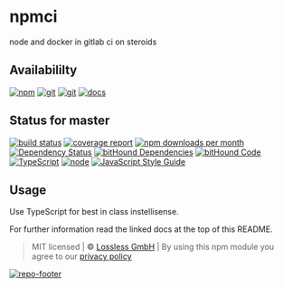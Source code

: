 # npmci
node and docker in gitlab ci on steroids

## Availabililty
[![npm](https://gitzone.gitlab.io/assets/repo-button-npm.svg)](https://www.npmjs.com/package/npmci)
[![git](https://gitzone.gitlab.io/assets/repo-button-git.svg)](https://GitLab.com/gitzone/npmci)
[![git](https://gitzone.gitlab.io/assets/repo-button-mirror.svg)](https://github.com/gitzone/npmci)
[![docs](https://gitzone.gitlab.io/assets/repo-button-docs.svg)](https://gitzone.gitlab.io/npmci/)

## Status for master
[![build status](https://GitLab.com/gitzone/npmci/badges/master/build.svg)](https://GitLab.com/gitzone/npmci/commits/master)
[![coverage report](https://GitLab.com/gitzone/npmci/badges/master/coverage.svg)](https://GitLab.com/gitzone/npmci/commits/master)
[![npm downloads per month](https://img.shields.io/npm/dm/npmci.svg)](https://www.npmjs.com/package/npmci)
[![Dependency Status](https://david-dm.org/gitzonetools/npmci.svg)](https://david-dm.org/gitzonetools/npmci)
[![bitHound Dependencies](https://www.bithound.io/github/gitzonetools/npmci/badges/dependencies.svg)](https://www.bithound.io/github/gitzonetools/npmci/master/dependencies/npm)
[![bitHound Code](https://www.bithound.io/github/gitzonetools/npmci/badges/code.svg)](https://www.bithound.io/github/gitzonetools/npmci)
[![TypeScript](https://img.shields.io/badge/TypeScript-2.x-blue.svg)](https://nodejs.org/dist/latest-v6.x/docs/api/)
[![node](https://img.shields.io/badge/node->=%206.x.x-blue.svg)](https://nodejs.org/dist/latest-v6.x/docs/api/)
[![JavaScript Style Guide](https://img.shields.io/badge/code%20style-standard-brightgreen.svg)](http://standardjs.com/)

## Usage
Use TypeScript for best in class instellisense.

For further information read the linked docs at the top of this README.

> MIT licensed | **&copy;** [Lossless GmbH](https://lossless.gmbh)
| By using this npm module you agree to our [privacy policy](https://lossless.gmbH/privacy.html)

[![repo-footer](https://gitzone.gitlab.io/assets/repo-footer.svg)](https://push.rocks)
